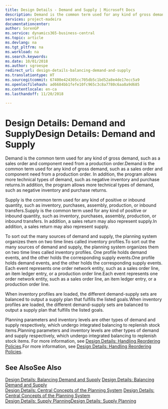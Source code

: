 ```yaml
---
title: Design Details - Demand and Supply | Microsoft Docs
description: Demand is the common term used for any kind of gross demand, such as a sales order and component need from a production order. In addition, the program allows more technical types of demand, such as negative inventory and purchase returns.
services: project-madeira
documentationcenter: 
author: SorenGP
ms.service: dynamics365-business-central
ms.topic: article
ms.devlang: na
ms.tgt_pltfrm: na
ms.workload: na
ms.search.keywords: 
ms.date: 10/01/2018
ms.author: sgroespe
redirect_url: design-details-balancing-demand-and-supply
ms.translationtype: HT
ms.sourcegitcommit: 67400e424305cc705db5c1bd52a8e4de17ecc5a9
ms.openlocfilehash: ad6684bb1fefe10fc965c3c8a7780c6aa8a9d685
ms.contentlocale: en-ca
ms.lasthandoff: 11/20/2018

---
```

# <a name="design-details-demand-and-supply"></a><span data-ttu-id="1eafd-104">Design Details: Demand and Supply</span><span class="sxs-lookup"><span data-stu-id="1eafd-104">Design Details: Demand and Supply</span></span>
<span data-ttu-id="1eafd-105">Demand is the common term used for any kind of gross demand, such as a sales order and component need from a production order.</span><span class="sxs-lookup"><span data-stu-id="1eafd-105">Demand is the common term used for any kind of gross demand, such as a sales order and component need from a production order.</span></span> <span data-ttu-id="1eafd-106">In addition, the program allows more technical types of demand, such as negative inventory and purchase returns.</span><span class="sxs-lookup"><span data-stu-id="1eafd-106">In addition, the program allows more technical types of demand, such as negative inventory and purchase returns.</span></span>  

 <span data-ttu-id="1eafd-107">Supply is the common term used for any kind of positive or inbound quantity, such as inventory, purchases, assembly, production, or inbound transfers.</span><span class="sxs-lookup"><span data-stu-id="1eafd-107">Supply is the common term used for any kind of positive or inbound quantity, such as inventory, purchases, assembly, production, or inbound transfers.</span></span> <span data-ttu-id="1eafd-108">In addition, a sales return may also represent supply.</span><span class="sxs-lookup"><span data-stu-id="1eafd-108">In addition, a sales return may also represent supply.</span></span>  

 <span data-ttu-id="1eafd-109">To sort out the many sources of demand and supply, the planning system organizes them on two time lines called inventory profiles.</span><span class="sxs-lookup"><span data-stu-id="1eafd-109">To sort out the many sources of demand and supply, the planning system organizes them on two time lines called inventory profiles.</span></span> <span data-ttu-id="1eafd-110">One profile holds demand events, and the other holds the corresponding supply events.</span><span class="sxs-lookup"><span data-stu-id="1eafd-110">One profile holds demand events, and the other holds the corresponding supply events.</span></span> <span data-ttu-id="1eafd-111">Each event represents one order network entity, such as a sales order line, an item ledger entry, or a production order line.</span><span class="sxs-lookup"><span data-stu-id="1eafd-111">Each event represents one order network entity, such as a sales order line, an item ledger entry, or a production order line.</span></span>  

 <span data-ttu-id="1eafd-112">When inventory profiles are loaded, the different demand-supply sets are balanced to output a supply plan that fulfills the listed goals.</span><span class="sxs-lookup"><span data-stu-id="1eafd-112">When inventory profiles are loaded, the different demand-supply sets are balanced to output a supply plan that fulfills the listed goals.</span></span>  

 <span data-ttu-id="1eafd-113">Planning parameters and inventory levels are other types of demand and supply respectively, which undergo integrated balancing to replenish stock items.</span><span class="sxs-lookup"><span data-stu-id="1eafd-113">Planning parameters and inventory levels are other types of demand and supply respectively, which undergo integrated balancing to replenish stock items.</span></span> <span data-ttu-id="1eafd-114">For more information, see [Design Details: Handling Reordering Policies](design-details-handling-reordering-policies.md).</span><span class="sxs-lookup"><span data-stu-id="1eafd-114">For more information, see [Design Details: Handling Reordering Policies](design-details-handling-reordering-policies.md).</span></span>  

## <a name="see-also"></a><span data-ttu-id="1eafd-115">See Also</span><span class="sxs-lookup"><span data-stu-id="1eafd-115">See Also</span></span>  
 <span data-ttu-id="1eafd-116">[Design Details: Balancing Demand and Supply](design-details-balancing-demand-and-supply.md) </span><span class="sxs-lookup"><span data-stu-id="1eafd-116">[Design Details: Balancing Demand and Supply](design-details-balancing-demand-and-supply.md) </span></span>  
 <span data-ttu-id="1eafd-117">[Design Details: Central Concepts of the Planning System](design-details-central-concepts-of-the-planning-system.md) </span><span class="sxs-lookup"><span data-stu-id="1eafd-117">[Design Details: Central Concepts of the Planning System](design-details-central-concepts-of-the-planning-system.md) </span></span>  
 [<span data-ttu-id="1eafd-118">Design Details: Supply Planning</span><span class="sxs-lookup"><span data-stu-id="1eafd-118">Design Details: Supply Planning</span></span>](design-details-supply-planning.md)

